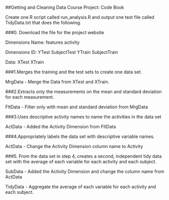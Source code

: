 ##Getting and Cleaning Data Course Project: Code Book

Create one R script called run_analysis.R and output one text file called TidyData.txt that does the following.

###0. Download the file for the project website

Dimensions Name:
features
activity

Dimensions ID:
YTest
SubjectTest
YTrain
SubjectTrain

Data:
XTest
XTrain

###1.Merges the training and the test sets to create one data set.

MrgData - Merge the Data from XTest and XTrain.

###2.Extracts only the measurements on the mean and standard deviation for each measurement.

FltData - Filter only with mean and standard deviation from MrgData

###3.Uses descriptive activity names to name the activities in the data set

ActData - Added the Activity Dimension from FltData

###4.Appropriately labels the data set with descriptive variable names.

ActData - Change the Activity Dimension column name to Activity

###5. From the data set in step 4, creates a second, independent tidy data set with the average of each variable for each activity and each subject.

SubData - Added the Activity Dimension and change the column name from ActData

TidyData - Aggregate the average of each variable for each activity and each subject.